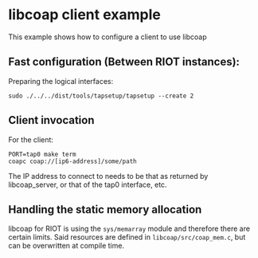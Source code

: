 # libcoap client example

This example shows how to configure a client to use libcoap

## Fast configuration (Between RIOT instances):

Preparing the logical interfaces:

    sudo ./../../dist/tools/tapsetup/tapsetup --create 2

## Client invocation
For the client:

    PORT=tap0 make term
    coapc coap://[ip6-address]/some/path

The IP address to connect to needs to be that as returned by libcoap_server,
or that of the tap0 interface, etc.

## Handling the static memory allocation

libcoap for RIOT is using the `sys/memarray` module and therefore there
are certain limits. Said resources are defined in `libcoap/src/coap_mem.c`,
but can be overwritten at compile time.
